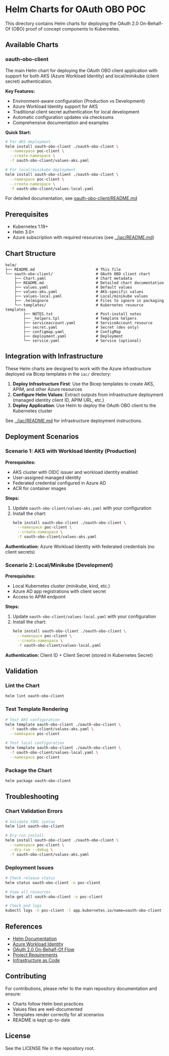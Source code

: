 # Helm Charts for OAuth OBO POC

This directory contains Helm charts for deploying the OAuth 2.0 On-Behalf-Of (OBO) proof of concept components to Kubernetes.

## Available Charts

### oauth-obo-client

The main Helm chart for deploying the OAuth OBO client application with support for both AKS (Azure Workload Identity) and local/minikube (client secret) authentication.

**Key Features:**
- Environment-aware configuration (Production vs Development)
- Azure Workload Identity support for AKS
- Traditional client secret authentication for local development
- Automatic configuration updates via checksums
- Comprehensive documentation and examples

**Quick Start:**

```bash
# For AKS deployment
helm install oauth-obo-client ./oauth-obo-client \
  --namespace poc-client \
  --create-namespace \
  -f oauth-obo-client/values-aks.yaml

# For local/minikube deployment
helm install oauth-obo-client ./oauth-obo-client \
  --namespace poc-client \
  --create-namespace \
  -f oauth-obo-client/values-local.yaml
```

For detailed documentation, see [oauth-obo-client/README.md](oauth-obo-client/README.md)

## Prerequisites

- Kubernetes 1.19+
- Helm 3.0+
- Azure subscription with required resources (see [../iac/README.md](../iac/README.md))

## Chart Structure

```
helm/
├── README.md                           # This file
└── oauth-obo-client/                   # OAuth OBO client chart
    ├── Chart.yaml                      # Chart metadata
    ├── README.md                       # Detailed chart documentation
    ├── values.yaml                     # Default values
    ├── values-aks.yaml                 # AKS-specific values
    ├── values-local.yaml               # Local/minikube values
    ├── .helmignore                     # Files to ignore in packaging
    └── templates/                      # Kubernetes resource templates
        ├── NOTES.txt                   # Post-install notes
        ├── _helpers.tpl                # Template helpers
        ├── serviceaccount.yaml         # ServiceAccount resource
        ├── secret.yaml                 # Secret (dev only)
        ├── configmap.yaml              # ConfigMap
        ├── deployment.yaml             # Deployment
        └── service.yaml                # Service (optional)
```

## Integration with Infrastructure

These Helm charts are designed to work with the Azure infrastructure deployed via Bicep templates in the `iac/` directory:

1. **Deploy Infrastructure First**: Use the Bicep templates to create AKS, APIM, and other Azure resources
2. **Configure Helm Values**: Extract outputs from infrastructure deployment (managed identity client ID, APIM URL, etc.)
3. **Deploy Application**: Use Helm to deploy the OAuth OBO client to the Kubernetes cluster

See [../iac/README.md](../iac/README.md) for infrastructure deployment instructions.

## Deployment Scenarios

### Scenario 1: AKS with Workload Identity (Production)

**Prerequisites:**
- AKS cluster with OIDC issuer and workload identity enabled
- User-assigned managed identity
- Federated credential configured in Azure AD
- ACR for container images

**Steps:**
1. Update `oauth-obo-client/values-aks.yaml` with your configuration
2. Install the chart:
   ```bash
   helm install oauth-obo-client ./oauth-obo-client \
     --namespace poc-client \
     --create-namespace \
     -f oauth-obo-client/values-aks.yaml
   ```

**Authentication:** Azure Workload Identity with federated credentials (no client secrets)

### Scenario 2: Local/Minikube (Development)

**Prerequisites:**
- Local Kubernetes cluster (minikube, kind, etc.)
- Azure AD app registrations with client secret
- Access to APIM endpoint

**Steps:**
1. Update `oauth-obo-client/values-local.yaml` with your configuration
2. Install the chart:
   ```bash
   helm install oauth-obo-client ./oauth-obo-client \
     --namespace poc-client \
     --create-namespace \
     -f oauth-obo-client/values-local.yaml
   ```

**Authentication:** Client ID + Client Secret (stored in Kubernetes Secret)

## Validation

### Lint the Chart

```bash
helm lint oauth-obo-client
```

### Test Template Rendering

```bash
# Test AKS configuration
helm template oauth-obo-client ./oauth-obo-client \
  -f oauth-obo-client/values-aks.yaml \
  --namespace poc-client

# Test local configuration
helm template oauth-obo-client ./oauth-obo-client \
  -f oauth-obo-client/values-local.yaml \
  --namespace poc-client
```

### Package the Chart

```bash
helm package oauth-obo-client
```

## Troubleshooting

### Chart Validation Errors

```bash
# Validate YAML syntax
helm lint oauth-obo-client

# Dry-run install
helm install oauth-obo-client ./oauth-obo-client \
  --namespace poc-client \
  --dry-run --debug \
  -f oauth-obo-client/values-aks.yaml
```

### Deployment Issues

```bash
# Check release status
helm status oauth-obo-client -n poc-client

# View all resources
helm get all oauth-obo-client -n poc-client

# Check pod logs
kubectl logs -n poc-client -l app.kubernetes.io/name=oauth-obo-client
```

## References

- [Helm Documentation](https://helm.sh/docs/)
- [Azure Workload Identity](https://azure.github.io/azure-workload-identity/)
- [OAuth 2.0 On-Behalf-Of Flow](https://docs.microsoft.com/en-us/azure/active-directory/develop/v2-oauth2-on-behalf-of-flow)
- [Project Requirements](../docs/requirements.md)
- [Infrastructure as Code](../iac/README.md)

## Contributing

For contributions, please refer to the main repository documentation and ensure:
- Charts follow Helm best practices
- Values files are well-documented
- Templates render correctly for all scenarios
- README is kept up-to-date

## License

See the LICENSE file in the repository root.
